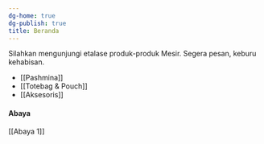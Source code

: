 ```yaml
---
dg-home: true
dg-publish: true
title: Beranda
---
```

Silahkan mengunjungi etalase produk-produk Mesir. Segera pesan, keburu kehabisan. 

- [[Pashmina]]
- [[Totebag & Pouch]]
- [[Aksesoris]]

#### Abaya
[[Abaya 1]]
